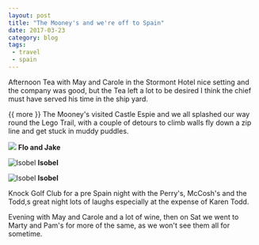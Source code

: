 ```yaml
---
layout: post
title: "The Mooney's and we're off to Spain"
date: 2017-03-23
category: blog
tags:
 - travel
 - spain
---
```


<!--start excerpt-->
Afternoon Tea with May and Carole in the Stormont Hotel nice setting and the company was good, but the Tea left a lot to be desired I think the chief must have served his time in the ship yard.

{{ more }}
The Mooney's visited Castle Espie and we all splashed our way round the Lego Trail, with a couple of detours to climb walls fly down a zip line and get stuck in muddy puddles.

![](/images/2017/2017-03-23-the-mooneys-and-were-off-to-spain-1.jpg)
**Flo and Jake**

![Isobel](/images/2017/2017-03-23-the-mooneys-and-were-off-to-spain-2.jpg)
**Isobel**

![Isobel](/images/2017/2017-03-23-the-mooneys-and-were-off-to-spain-3.jpg)
**Isobel**

Knock Golf Club for a pre Spain night with the Perry's, McCosh's and the Todd,s great night lots of laughs especially at the expense of Karen Todd.

Evening with May and Carole and a lot of wine, then on Sat we went to Marty and Pam's for more of the same, as we won't see them all for sometime.
